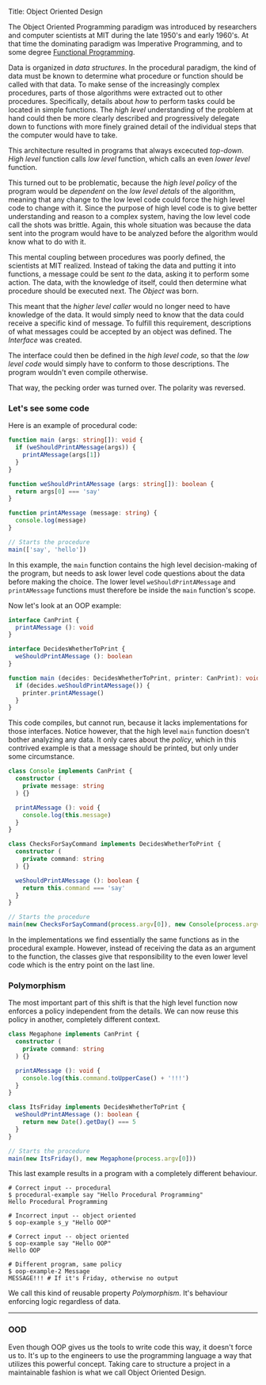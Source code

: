 Title: Object Oriented Design

The Object Oriented Programming paradigm was introduced by researchers and computer
scientists at MIT during the late 1950's and early 1960's. At that time the dominating
paradigm was Imperative Programming, and to some degree [Functional Programming][fp].

Data is organized in _data structures_. In the procedural paradigm, the kind of data must
be known to determine what procedure or function should be called with that data. To make
sense of the increasingly complex procedures, parts of those algorithms were extracted out
to other procedures. Specifically, details about _how_ to perform tasks could be located
in simple functions. The _high level_ understanding of the problem at hand could then be
more clearly described and progressively delegate down to functions with more finely
grained detail of the individual steps that the computer would have to take.

This architecture resulted in programs that always excecuted _top-down_. _High level_
function calls _low level_ function, which calls an even _lower level_ function.

This turned out to be problematic, because the _high level policy_ of the program would be
_dependent_ on the _low level detals_ of the algorithm, meaning that any change to the low
level code could force the high level code to change with it. Since the purpose of high
level code is to give better understanding and reason to a complex system, having the low
level code call the shots was brittle. Again, this whole situation was because the data
sent into the program would have to be analyzed before the algorithm would know what to do
with it.

This mental coupling between procedures was poorly defined, the scientists at MIT
realized. Instead of taking the data and putting it into functions, a message could be
sent _to_ the data, asking it to perform some action. The data, with the knowledge of
itself, could then determine what procedure should be executed next. The _Object_ was
born.

This meant that the _higher level caller_ would no longer need to have knowledge of the
data. It would simply need to know that the data could receive a specific kind of message.
To fulfill this requirement, descriptions of what messages could be accepted by an object
was defined. The _Interface_ was created.

The interface could then be defined in the _high level code_, so that the _low level code_
would simply have to conform to those descriptions. The program wouldn't even compile
otherwise.

That way, the pecking order was turned over. The polarity was reversed.

### Let's see some code
Here is an example of procedural code:

```typescript
function main (args: string[]): void {
  if (weShouldPrintAMessage(args)) {
    printAMessage(args[1])
  }
}

function weShouldPrintAMessage (args: string[]): boolean {
  return args[0] === 'say'
}

function printAMessage (message: string) {
  console.log(message)
}

// Starts the procedure
main(['say', 'hello'])
```

In this example, the `main` function contains the high level decision-making of the
program, but needs to ask lower level code questions about the data before making the
choice. The lower level `weShouldPrintAMessage` and `printAMessage` functions must
therefore be inside the `main` function's scope.

Now let's look at an OOP example:

```typescript
interface CanPrint {
  printAMessage (): void
}

interface DecidesWhetherToPrint {
  weShouldPrintAMessage (): boolean
}

function main (decides: DecidesWhetherToPrint, printer: CanPrint): void {
  if (decides.weShouldPrintAMessage()) {
    printer.printAMessage()
  }
}
```

This code compiles, but cannot run, because it lacks implementations for those interfaces.
Notice however, that the high level `main` function doesn't bother analyzing any data. It
only cares about the _policy_, which in this contrived example is that a message should be
printed, but only under some circumstance.

```typescript
class Console implements CanPrint {
  constructor (
    private message: string
  ) {}

  printAMessage (): void {
    console.log(this.message)
  }
}

class ChecksForSayCommand implements DecidesWhetherToPrint {
  constructor (
    private command: string
  ) {}

  weShouldPrintAMessage (): boolean {
    return this.command === 'say'
  }
}

// Starts the procedure
main(new ChecksForSayCommand(process.argv[0]), new Console(process.argv[1]))
```

In the implementations we find essentially the same functions as in the procedural
example. However, instead of receiving the data as an argument to the function, the
classes give that responsibility to the even lower level code which is the entry point on
the last line.

### Polymorphism
The most important part of this shift is that the high level function now enforces a
policy independent from the details. We can now reuse this policy in another, completely
different context.

```typescript
class Megaphone implements CanPrint {
  constructor (
    private command: string
  ) {}

  printAMessage (): void {
    console.log(this.command.toUpperCase() + '!!!')
  }
}

class ItsFriday implements DecidesWhetherToPrint {
  weShouldPrintAMessage (): boolean {
    return new Date().getDay() === 5
  }
}

// Starts the procedure
main(new ItsFriday(), new Megaphone(process.argv[0]))
```

This last example results in a program with a completely different behaviour.

```shell
# Correct input -- procedural
$ procedural-example say "Hello Procedural Programming"
Hello Procedural Programming

# Incorrect input -- object oriented
$ oop-example s_y "Hello OOP"

# Correct input -- object oriented
$ oop-example say "Hello OOP"
Hello OOP

# Different program, same policy
$ oop-example-2 Message
MESSAGE!!! # If it's Friday, otherwise no output
```

We call this kind of reusable property _Polymorphism_. It's behaviour enforcing logic
regardless of data.

---

### OOD
Even though OOP gives us the tools to write code this way, it doesn't force us to. It's up
to the engineers to use the programming language a way that utilizes this powerful
concept. Taking care to structure a project in a maintainable fashion is what we call
Object Oriented Design.

[fp]: #/docs/philosophy/functional-reactive-programming "Functional Reactive Programming"
